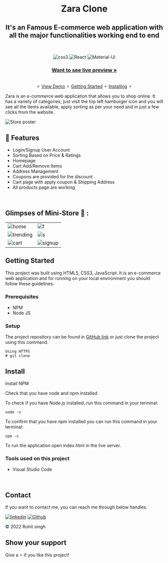 <h1 align="center">Zara Clone</h1> 

<h2 align="center">It's an Famous E-commerce web application with all the major functionalities working end to end</h2>

<br />
<p align="center">
    <img src="https://img.shields.io/badge/CSS3-1572B6?style=for-the-badge&logo=css3&logoColor=white" alt="css3"/> 
    <img src="https://img.shields.io/badge/React-323330?style=for-the-badge&logo=react&logoColor=F7DF1E" alt="React" />
    <img src ="https://img.shields.io/badge/materialui-%23563D7C.svg?style=for-the-badge&logo=materialui&logoColor=white" alt="Material-Ui"/>   
</p>

<h3 align="center"><a href="https://zara-clone-git-main-rohit24-code.vercel.app/"><strong>Want to see live preview »</strong></a></h3>

<p align="center"> 
    <br />&#10023;
    <a href="#Demo">View Demo</a>   &#10023;  
    <a href="#Getting-Started">Getting Started</a> &#10023; <a href="#Install">Installing</a> &#10023;   
  </p>
  
  Zara is an e-commerce web application that allows you to shop online. It has a variety of categories, just visit the top left hamburger icon and you will see all the items available, apply sorting as per your need and in just a few clicks from the website.
  
 
  
  ![Store poster](https://github.com/optimizershivam/Bluefly-webapp/blob/master/bluefly/bluefly1.png)

  



## 🚀 Features
- Login/Signup User Account
- Sorting Based on Price & Ratings
- Homepage
- Cart Add/Remove Items
- Address Management
- Coupons are provided for the discount
- Cart page with apply coupon & Shipping Address 
- All products page are working

<br />

## Glimpses of Mini-Store 🙈 :


<table>
  <tr>
    <td><img src="https://github.com/optimizershivam/Bluefly-webapp/blob/master/bluefly/bluefly1.png" alt="home" /></td>
    <td><img src="https://github.com/optimizershivam/Bluefly-webapp/blob/master/bluefly/bluefly2.png" alt="f" /></td>
  </tr>
  <tr>
    <td><img src="https://github.com/optimizershivam/Bluefly-webapp/blob/master/bluefly/bluefly3.png" alt="trending" /></td>
    <td><img src="https://github.com/optimizershivam/Bluefly-webapp/blob/master/bluefly/bluefly4.png" alt="s" /></td>
  </tr>
  <tr>
    <td><img src="https://github.com/optimizershivam/Bluefly-webapp/blob/master/bluefly/bluefly5.png" alt="cart" /></td>
    <td><img src="https://github.com/optimizershivam/Bluefly-webapp/blob/master/bluefly/bluefly6.png" alt="signup" /></td>
  </tr>
</table>



## Getting Started

This project was built using HTML5, CSS3, JavaScript. It is an e-commerce web application and for running on your local environment you should follow these guidelines.


### Prerequisites

- NPM 
- Node JS

### Setup


The project repository can be found in [GitHub link](https://github.com/optimizershivam/Bluefly-webapp) or just clone the project using this command. 


```
Using HTTPS
# git clone 
```


## Install

Install NPM

Check that you have node and npm installed

To check if you have Node.js installed, run this command in your terminal:


```
node -v
```

To confirm that you have npm installed you can run this command in your terminal:


```
npm -v
```

To run the application open index.html in the live server.




### Tools used on this project

- Visual Studio Code


<br/>



## Contact

If you want to contact me, you can reach me through below handles.

[![linkedin](	https://img.shields.io/badge/LinkedIn-0077B5?style=for-the-badge&logo=linkedin&logoColor=white)](https://www.linkedin.com/in/itsurshivam/)
[![Github](https://img.shields.io/badge/GitHub-100000?style=for-the-badge&logo=github&logoColor=white)](https://github.com/optimizershivam/)

© 2022 Rohit singh



## Show your support

Give a ⭐️ if you like this project!
